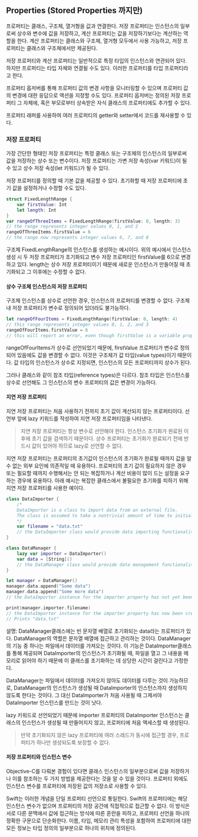 ## Properties (Stored Properties 까지만)

프로퍼티는 클래스, 구조체, 열거형을 값과 연결한다. 저장 프로퍼티는 인스턴스의 일부로써 상수와 변수에 값을 저장하고, 계산 프로퍼티는 값을 저장하기보다는 계산하는 역할을 한다. 계산 프로퍼티는 클래스와 구조체, 열거형 모두에서 사용 가능하고, 저장 프로퍼티는 클래스와 구조체에서만 제공된다.

저장 프로퍼티와 계산 프로퍼티는 일반적으로 특정 타입의 인스턴스와 연관되어 있다. 하지만 프로퍼티는 타입 자체와 연결될 수도 있다. 이러한 프로퍼티를 타입 프로퍼티라고 한다.

프로퍼티 옵저버를 통해 프로퍼티 값의 변경 사항을 모니터링할 수 있으며 프로퍼티 값의 변경에 대한 응답으로 액션을 지정할 수도 있다. 프로퍼티 옵저버는 정의된 저장 프로퍼티 그 자체에, 혹은 부모로부터 상속받은 자식 클래스의 프로퍼티에도 추가할 수 있다.

프로퍼티 래퍼를 사용하여 여러 프로퍼티의 getter와 setter에서 코드를 재사용할 수 있다.

### 저장 프로퍼티
가장 간단한 형태인 저장 프로퍼티는 특정 클래스 또는 구조체의 인스턴스의 일부로써 값을 저장하는 상수 또는 변수이다. 저장 프로퍼티는 가변 저장 속성(var 키워드)이 될 수 있고 상수 저장 속성(let 키워드)가 될 수 있다.

저장 프로퍼티를 정의할 때 기본 값을 제공할 수 있다. 초기화할 때 저장 프로퍼티에 초기 값을 설정하거나 수정할 수도 있다.
```swift
struct FixedLengthRange {
    var firstValue: Int
    let length: Int
}
var rangeOfThreeItems = FixedLengthRange(firstValue: 0, length: 3)
// the range represents integer values 0, 1, and 2
rangeOfThreeItems.firstValue = 6
// the range now represents integer values 6, 7, and 8
```
구조체 FixedLengthRange의 인스턴스를 생성하는 예시이다. 위의 예시에서 인스턴스 생성 시 두 저장 프로퍼티가 초기화되고 변수 저장 프로퍼티인 firstValue를 6으로 변경하고 있다. length는 상수 저장 프로퍼티이기 때문에 새로운 인스턴스가 만들어질 때 초기화되고 그 이후에는 수정할 수 없다.


#### 상수 구조체 인스턴스의 저장 프로퍼티
구조체 인스턴스를 상수로 선언한 경우, 인스턴스의 프로퍼티를 변경할 수 없다. 구조체 내 저장 프로퍼티가 변수로 정의되어 있더라도 불가능하다.
```swift
let rangeOfFourItems = FixedLengthRange(firstValue: 0, length: 4)
// this range represents integer values 0, 1, 2, and 3
rangeOfFourItems.firstValue = 6
// this will report an error, even though firstValue is a variable property
```
rangeOfFourItems가 상수로 선언되었기 때문에, firstValue 프로퍼티가 변수로 정의되어 있음에도 값을 변경할 수 없다. 이것은 구조체가 값 타입(value types)이기 때문이다. 값 타입의 인스턴스가 상수로 지정되면, 인스턴스의 모든 프로퍼티까지 상수가 된다.

그러나 클래스와 같이 참조 타입(reference types)은 다르다. 참조 타입은 인스턴스를 상수로 선언해도 그 인스턴스의 변수 프로퍼티의 값은 변경이 가능하다.

#### 지연 저장 프로퍼티
지연 저장 프로퍼티는 처음 사용하기 전까지 초기 값이 계산되지 않는 프로퍼티이다. 선언부 앞에 lazy 키워드를 작성하여 지연 저장 프로퍼티임을 나타낸다.
> 지연 저장 프로퍼티는 항상 변수로 선언해야 한다. 인스턴스 초기화가 완료된 이후에 초기 값을 검색하기 때문이다. 상수 프로퍼티는 초기화가 완료되기 전에 반드시 값이 있어야 하므로 lazy로 선언할 수 없다.

지연 저장 프로퍼티는 프로퍼티의 초기값이 인스턴스의 초기화가 완료될 때까지 값을 알 수 없는 외부 요인에 의존적일 때 유용하다. 프로퍼티의 초기 값이 필요하지 않은 경우 또는 필요할 때까지 수행해서는 안 되는 복잡하거나 계산 비용이 많이 드는 설정을 요구하는 경우에 유용하다.
아래 예시는 복잡한 클래스에서 불필요한 초기화를 피하기 위해 지연 저장 프로퍼티를 사용한 예이다.

```swift
class DataImporter {
    /*
    DataImporter is a class to import data from an external file.
    The class is assumed to take a nontrivial amount of time to initialize.
    */
    var filename = "data.txt"
    // the DataImporter class would provide data importing functionality here
}

class DataManager {
    lazy var importer = DataImporter()
    var data = [String]()
    // the DataManager class would provide data management functionality here
}

let manager = DataManager()
manager.data.append("Some data")
manager.data.append("Some more data")
// the DataImporter instance for the importer property has not yet been created
```

```swift
print(manager.importer.filename)
// the DataImporter instance for the importer property has now been created
// Prints "data.txt"
```
설명:
DataManager클래스에는 빈 문자열 배열로 초기화되는 data라는 프로퍼티가 있다. DataManager의 역할은 문자열 배열에 접근하고 관리하는 것이다.
DataManager의 기능 중 하나는 파일에서 데이터를 가져오는 것이다. 이 기능은 DataImporter클래스를 통해 제공되며 DataImporter의 인스턴스가 초기화될 때, 파일을 열고 그 내용을 메모리로 읽어야 하기 때문에 이 클래스를 초기화하는 데 상당한 시간이 걸린다고 가정한다.

DataManager는 파일에서 데이터를 가져오지 않아도 데이터를 다루는 것이 가능하므로, DataManager의 인스턴스가 생성될 때 DataImporter의 인스턴스까지 생성하지 않도록 한다는 것이다. 그 대신 DataImporter가 처음 사용될 때 그제서야 DataImporter 인스턴스를 만드는 것이 낫다.

lazy 키워드로 선언되었기 때문에 importer 프로퍼티의 DataImporter 인스턴스는 클래스의 인스턴스가 생성될 때 만들어지지 않고, 프로퍼티에 처음 액세스할 때 생성된다.

> 만약 초기화되지 않은 lazy 프로퍼티에 여러 스레드가 동시에 접근할 경우, 프로퍼티가 하나만 생성되도록 보장할 수 없다.

#### 저장 프로퍼티와 인스턴스 변수
Objective-C를 다뤄본 경험이 있다면 클래스 인스턴스의 일부분으로써 값을 저장하거나 이를 참조하는 두 가지 방법을 제공한다는 것을 알 수 있을 것이다. 프로퍼티 외에도 인스턴스 변수를 프로퍼티에 저장된 값의 저장소로 사용할 수 있다.

Swift는 이러한 개념을 단일 프로퍼티 선언으로 통일한다. Swift의 프로퍼티에는 해당 인스턴스 변수가 없으며 프로퍼티의 저장 공간에 직접적으로 접근할 수 없다. 이 방식은 서로 다른 문맥에서 값에 접근하는 방식에 따른 혼란을 피하고, 프로퍼티 선언을 하나의 정확한 구문으로 단순화한다. 이름, 타입, 메모리 관리 특성을 포함하여 프로퍼티에 대한 모든 정보는 타입 정의의 일부분으로 하나의 위치에 정의된다.